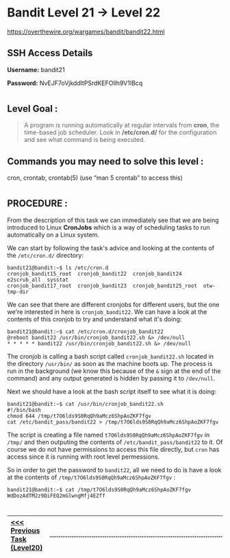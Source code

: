 # Bandit Level 21 -> Level 22 #

https://overthewire.org/wargames/bandit/bandit22.html

## SSH Access Details ##
**Username:**  bandit21

**Password:**  NvEJF7oVjkddltPSrdKEFOllh9V1IBcq
#

## Level Goal : ##
>A program is running automatically at regular intervals from **cron**, the time-based job scheduler. Look in **/etc/cron.d/** for the configuration and see what command is being executed.


## Commands you may need to solve this level : ##
cron, crontab, crontab(5) (use “man 5 crontab” to access this)


#  
## PROCEDURE : ##

From the description of this task we can immediately see that we are being introduced to Linux **CronJobs** which is a way of scheduling tasks to run automatically on a Linux system.

We can start by following the task's advice and looking at the contents of the `/etc/cron.d/` directory:

```console
bandit21@bandit:~$ ls /etc/cron.d
cronjob_bandit15_root  cronjob_bandit22  cronjob_bandit24       e2scrub_all  sysstat
cronjob_bandit17_root  cronjob_bandit23  cronjob_bandit25_root  otw-tmp-dir
```

We can see that there are different cronjobs for different users, but the one we're interested in here is `cronjob_bandit22`.  We can have a look at the contents of this cronjob to try and understand what it's doing:

```console
bandit21@bandit:~$ cat /etc/cron.d/cronjob_bandit22
@reboot bandit22 /usr/bin/cronjob_bandit22.sh &> /dev/null
* * * * * bandit22 /usr/bin/cronjob_bandit22.sh &> /dev/null
```

The cronjob is calling a bash script called `cronjob_bandit22.sh` located in the directory `/usr/bin/` as soon as the machine boots up.  The process is run in the background (we know this because of the `&` sign at the end of the command) and any output generated is hidden by passing it to `/dev/null`.

Next we should have a look at the bash script itself to see what it is doing:

```console
bandit21@bandit:~$ cat /usr/bin/cronjob_bandit22.sh
#!/bin/bash
chmod 644 /tmp/t7O6lds9S0RqQh9aMcz6ShpAoZKF7fgv
cat /etc/bandit_pass/bandit22 > /tmp/t7O6lds9S0RqQh9aMcz6ShpAoZKF7fgv
```

The script is creating a file named `t7O6lds9S0RqQh9aMcz6ShpAoZKF7fgv` in `/tmp/` and then outputing the contents of `/etc/bandit_pass/bandit22` to it.  Of course we do not have permissions to access this file directly, but `cron` has access since it is running with root level permessions.

So in order to get the password to `bandit22`, all we need to do is have a look at the contents of `/tmp/t7O6lds9S0RqQh9aMcz6ShpAoZKF7fgv` :

```console
bandit21@bandit:~$ cat /tmp/t7O6lds9S0RqQh9aMcz6ShpAoZKF7fgv
WdDozAdTM2z9DiFEQ2mGlwngMfj4EZff
```


#
[<<< Previous Task (Level20) ](Level20%20->%20Level21.md)|......................................................................................................| [Next Task (Level22) >>>](Level22%20->%20Level23.md)|
:-|--|-:

